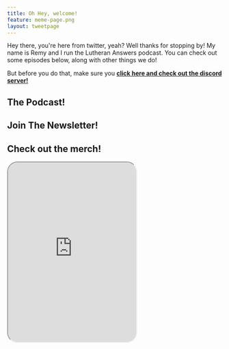 ```yaml
---
title: Oh Hey, welcome!
feature: meme-page.png
layout: tweetpage
---
```


Hey there, you're here from twitter, yeah? Well thanks for stopping by! My name is Remy and I run the Lutheran Answers podcast. You can check out some episodes below, along with other things we do! 

But before you do that, make sure you **[click here and check out the discord server!](https://discord.gg/PcFgeEmr7a)**

## The Podcast!

<div id='buzzsprout-large-player-limit-10'></div><script type='text/javascript' charset='utf-8' src='https://www.buzzsprout.com/2231277.js?artist=&container_id=buzzsprout-large-player-limit-20&limit=20&player=large'></script>

## Join The Newsletter!

<script async data-uid="05363d687c" src="https://lutherananswers.ck.page/05363d687c/index.js"></script>

## Check out the merch!

<iframe style="border-radius:24px" src="https://embed.creator-spring.com/widget?slug=lutherananswers&per=12&bg=ffffff&txtcolor=000000&currency=usd&page=" title="My widget Merch store powered by Spring" style="w-[80vw] mx-auto block" height="420" data-reactroot=""></iframe>